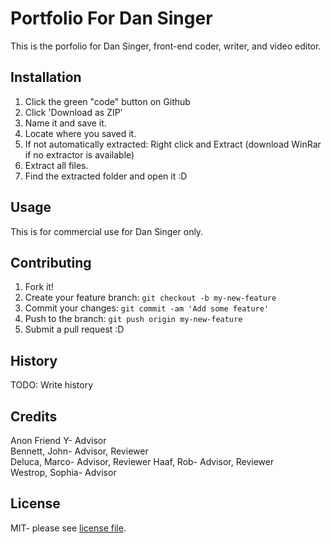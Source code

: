 # Portfolio For Dan Singer

This is the porfolio for Dan Singer, front-end coder, writer, and video editor.  

## Installation

1. Click the green "code" button on Github  
2. Click 'Download as ZIP'  
3. Name it and save it.  
4. Locate where you saved it.  
5. If not automatically extracted: Right click and Extract (download WinRar if no extractor is available)  
6. Extract all files.  
7. Find the extracted folder and open it :D  

## Usage

This is for commercial use for Dan Singer only.  

## Contributing

1. Fork it!
2. Create your feature branch: `git checkout -b my-new-feature`  
3. Commit your changes: `git commit -am 'Add some feature'`  
4. Push to the branch: `git push origin my-new-feature`  
5. Submit a pull request :D  
 
## History

TODO: Write history  

## Credits

Anon Friend Y- Advisor  
Bennett, John- Advisor, Reviewer  
Deluca, Marco- Advisor, Reviewer
Haaf, Rob- Advisor, Reviewer  
Westrop, Sophia- Advisor  

## License

MIT- please see [license file](LICENSE).